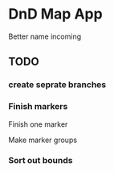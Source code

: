 # DnD Map App

Better name incoming

## 

## TODO

### create seprate branches

### Finish markers

Finish one marker 

Make marker groups

### Sort out bounds


